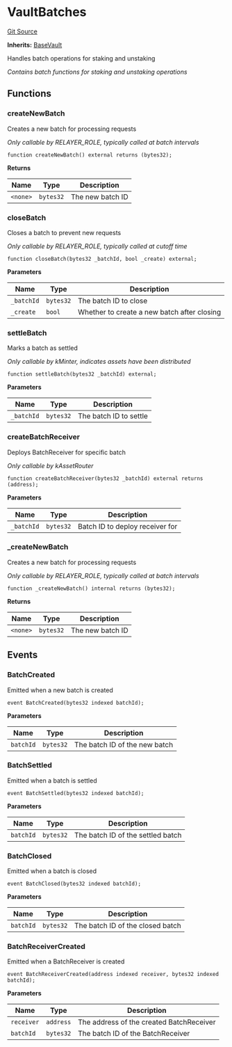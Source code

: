 # VaultBatches
[Git Source](https://github.com/VerisLabs/KAM/blob/26924a026af1e1620e830002fd931ff7e42525b6/src/kStakingVault/base/VaultBatches.sol)

**Inherits:**
[BaseVault](/src/kStakingVault/base/BaseVault.sol/abstract.BaseVault.md)

Handles batch operations for staking and unstaking

*Contains batch functions for staking and unstaking operations*


## Functions
### createNewBatch

Creates a new batch for processing requests

*Only callable by RELAYER_ROLE, typically called at batch intervals*


```solidity
function createNewBatch() external returns (bytes32);
```
**Returns**

|Name|Type|Description|
|----|----|-----------|
|`<none>`|`bytes32`|The new batch ID|


### closeBatch

Closes a batch to prevent new requests

*Only callable by RELAYER_ROLE, typically called at cutoff time*


```solidity
function closeBatch(bytes32 _batchId, bool _create) external;
```
**Parameters**

|Name|Type|Description|
|----|----|-----------|
|`_batchId`|`bytes32`|The batch ID to close|
|`_create`|`bool`|Whether to create a new batch after closing|


### settleBatch

Marks a batch as settled

*Only callable by kMinter, indicates assets have been distributed*


```solidity
function settleBatch(bytes32 _batchId) external;
```
**Parameters**

|Name|Type|Description|
|----|----|-----------|
|`_batchId`|`bytes32`|The batch ID to settle|


### createBatchReceiver

Deploys BatchReceiver for specific batch

*Only callable by kAssetRouter*


```solidity
function createBatchReceiver(bytes32 _batchId) external returns (address);
```
**Parameters**

|Name|Type|Description|
|----|----|-----------|
|`_batchId`|`bytes32`|Batch ID to deploy receiver for|


### _createNewBatch

Creates a new batch for processing requests

*Only callable by RELAYER_ROLE, typically called at batch intervals*


```solidity
function _createNewBatch() internal returns (bytes32);
```
**Returns**

|Name|Type|Description|
|----|----|-----------|
|`<none>`|`bytes32`|The new batch ID|


## Events
### BatchCreated
Emitted when a new batch is created


```solidity
event BatchCreated(bytes32 indexed batchId);
```

**Parameters**

|Name|Type|Description|
|----|----|-----------|
|`batchId`|`bytes32`|The batch ID of the new batch|

### BatchSettled
Emitted when a batch is settled


```solidity
event BatchSettled(bytes32 indexed batchId);
```

**Parameters**

|Name|Type|Description|
|----|----|-----------|
|`batchId`|`bytes32`|The batch ID of the settled batch|

### BatchClosed
Emitted when a batch is closed


```solidity
event BatchClosed(bytes32 indexed batchId);
```

**Parameters**

|Name|Type|Description|
|----|----|-----------|
|`batchId`|`bytes32`|The batch ID of the closed batch|

### BatchReceiverCreated
Emitted when a BatchReceiver is created


```solidity
event BatchReceiverCreated(address indexed receiver, bytes32 indexed batchId);
```

**Parameters**

|Name|Type|Description|
|----|----|-----------|
|`receiver`|`address`|The address of the created BatchReceiver|
|`batchId`|`bytes32`|The batch ID of the BatchReceiver|

